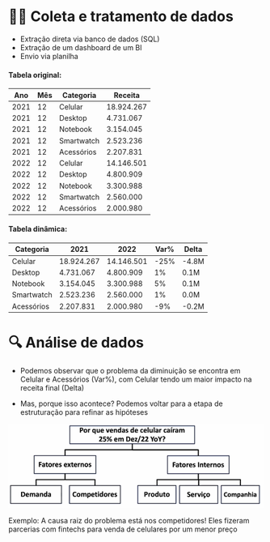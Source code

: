 # 🧺🧹 Coleta e tratamento de dados
- Extração direta via banco de dados (SQL)
- Extração de um dashboard de um BI
- Envio via planilha

#### Tabela original:

| Ano | Mês | Categoria   | Receita     |
|-----|-----|-------------|-------------|
| 2021| 12  | Celular     | 18.924.267  |
| 2021| 12  | Desktop     | 4.731.067   |
| 2021| 12  | Notebook    | 3.154.045   |
| 2021| 12  | Smartwatch  | 2.523.236   |
| 2021| 12  | Acessórios  | 2.207.831   |
| 2022| 12  | Celular     | 14.146.501  |
| 2022| 12  | Desktop     | 4.800.909   |
| 2022| 12  | Notebook    | 3.300.988   |
| 2022| 12  | Smartwatch  | 2.560.000   |
| 2022| 12  | Acessórios  | 2.000.980   |


#### Tabela dinâmica:

| Categoria  | 2021       | 2022       | Var% | Delta |
|------------|------------|------------|------|-------|
| Celular    | 18.924.267 | 14.146.501 | -25% | -4.8M |
| Desktop    | 4.731.067  | 4.800.909  |  1%  |  0.1M |
| Notebook   | 3.154.045  | 3.300.988  |  5%  |  0.1M |
| Smartwatch | 2.523.236  | 2.560.000  |  1%  |  0.0M |
| Acessórios | 2.207.831  | 2.000.980  |  -9% | -0.2M |

# 🔍 Análise de dados
- Podemos observar que o problema da diminuição se encontra em Celular e Acessórios (Var%), com Celular tendo um maior impacto na receita final (Delta)

- Mas, porque isso acontece? Podemos voltar para a etapa de estruturação para refinar as hipóteses

![contexto](imagens/image-04.png)

Exemplo: A causa raiz do problema está nos competidores! Eles fizeram parcerias com fintechs para venda de celulares por um menor preço




